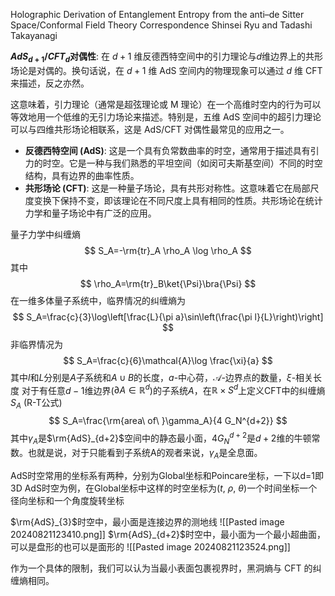 Holographic Derivation of Entanglement Entropy from the anti–de Sitter Space/Conformal Field Theory Correspondence
Shinsei Ryu and Tadashi Takayanagi

**$AdS_{d+1}​/CFT_d$​ 对偶性**: 在 $d+1$ 维反德西特空间中的引力理论与$d$维边界上的共形场论是对偶的。换句话说，在 $d+1$ 维 AdS 空间内的物理现象可以通过 $d$ 维 CFT 来描述，反之亦然。

这意味着，引力理论（通常是超弦理论或 M 理论）在一个高维时空内的行为可以等效地用一个低维的无引力场论来描述。特别是，五维 AdS 空间中的超引力理论可以与四维共形场论相联系，这是 AdS/CFT 对偶性最常见的应用之一。
- **反德西特空间 (AdS)**: 这是一个具有负常数曲率的时空，通常用于描述具有引力的时空。它是一种与我们熟悉的平坦空间（如闵可夫斯基空间）不同的时空结构，具有边界的曲率性质。
- **共形场论 (CFT)**: 这是一种量子场论，具有共形对称性。这意味着它在局部尺度变换下保持不变，即该理论在不同尺度上具有相同的性质。共形场论在统计力学和量子场论中有广泛的应用。

量子力学中纠缠熵
$$
S_A=-\rm{tr}_A \rho_A \log \rho_A
$$
其中
$$
\rho_A=\rm{tr}_B\ket{\Psi}\bra{\Psi}
$$
在一维多体量子系统中，临界情况的纠缠熵为
$$
S_A=\frac{c}{3}\log\left[\frac{L}{\pi a}\sin\left(\frac{\pi l}{L}\right)\right]
$$
非临界情况为
$$
S_A=\frac{c}{6}\mathcal{A}\log \frac{\xi}{a}
$$
其中$l$和$L$分别是$A$子系统和$A \cup B$的长度，$a$-中心荷，$\mathcal{A}$-边界点的数量，$\xi$-相关长度
对于有任意$d-1$维边界($\partial A \in \mathbb{R}^d$)的子系统$A$，在$\mathbb{R}\times S^d$上定义CFT中的纠缠熵$S_A$  (R-T公式)
$$
S_A=\frac{\rm{area\ of\ }\gamma_A}{4 G_N^{d+2}}
$$
其中$\gamma_A$是$\rm{AdS}_{d+2}$空间中的静态最小面，$4 G_N^{d+2}$是$d+2$维的牛顿常数。也就是说，对于只能看到子系统A的观者来说，$\gamma_A$是全息面。

AdS时空常用的坐标系有两种，分别为Global坐标和Poincare坐标，一下以d=1即3D AdS时空为例，在Global坐标中这样的时空坐标为$(t,\ \rho,\ \theta)$一个时间坐标一个径向坐标和一个角度旋转坐标

$\rm{AdS}_{3}$时空中，最小面是连接边界的测地线
![[Pasted image 20240821123410.png]]
$\rm{AdS}_{d+2}$时空中，最小面为一个最小超曲面，可以是盘形的也可以是面形的
![[Pasted image 20240821123524.png]]

作为一个具体的限制，我们可以认为当最小表面包裹视界时，黑洞熵与 CFT 的纠缠熵相同。


